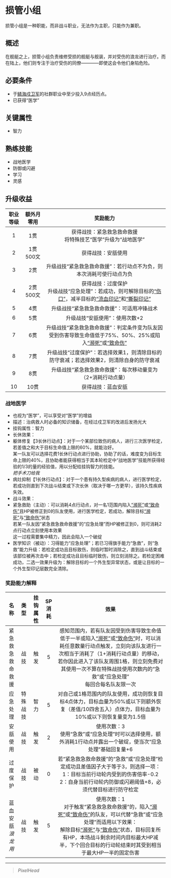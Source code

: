 # 损管小组

损管小组是一种职能，而非战斗职业，无法作为主职，只能作为兼职。

## 概述

在舰艇之上，损管小组负责维修受损的舰艇与舰装，并对受伤的浪龙进行治疗。而在陆上，他们则专注于治疗受伤的同僚————即使这会令他们身陷危险。

## 必要条件

* 于<a href="../seaDragonGuard" target="_blank">鳞海戍卫军</a>的社群职业中至少投入9点经历点。
* 已获得“医学”

## 关键属性

* 智力

## 熟练技能

* 战地医学
* 防御或闪避
* 学习
* 灵感

## 升级收益

职业等级|额外月零用|奖励能力
:--:|:--:|:--:
1|1贯|获得战技：紧急救急救命救援<br>将特殊技艺“医学”升级为“战地医学”
2|1贯500文|获得战技：安瓿使用
3|2贯|升级战技“紧急救急救命救援”：若行动点不为负，则本次消耗可使行动点为负
4|2贯500文|获得战技：过度保护<br>升级战技“应急处理”：若成功，则可解除目标的<a href="../../../status/normal/#伤口" target="_blank">“伤口”</a>，减半目标的<a href="../../../status/mark/#流血印记" target="_blank">“流血印记”</a>和<a href="../../../status/mark/#撕裂印记" target="_blank">“撕裂印记”</a>
5|4贯|升级战技“紧急救急救命救援”：可适用冲锋战术
6|5贯|升级战技“安瓿使用”：使用次数+2
7|6贯|升级战技“紧急救急救命救援”：判定条件变为队友因受到伤害导致生命值低于75%、50%、25%或陷入<a href="../../../status/normal/#濒死" target="_blank">“濒死”</a>或<a href="../../../status/normal/#致命伤" target="_blank">“致命伤”</a>
8|7贯|升级战技“过度保护”：若选择效果1，则清除目标的防守衰减；若选择效果2，则清除自身的防守衰减
9|8贯|升级战技“紧急救急救命救援”：每次移动量变为（2+消耗行动点量）
10|10贯|获得战技：蓝血安瓿

### 战地医学

* 也视为“医学”，可以享受对“医学”的增益
* 描述：治病救人时必备的知识储备，在经过戍卫军的改进后发扬光大
* 挂钩属性：智力
* 长休效果：
* 躯体修复【3长休行动点】：对于一个某部位致伤的病人，进行三次医学检定，若差值之和大于目标生命值上限的60%，就能治好。<br>某一队友可以选择花费1长休行动点进行协助，协助了的话，难度变为目标生命上限的40%，且协助者能获得相当于其本轮检定中“战地医学”技能所获得经验的1/3的量的经验值，用以分配给挂钩智力的技能。<br>*把手术刀给我*
* 病灶抑制【1长休行动点】：对于一个患有持久型疾病的病人，进行医学检定，若成功则直到下次战斗结束或下次长休（取决于哪一方更早），该持久性疾病失效。
* 战斗效果：
* 紧急救助（主动）：可以消耗4点行动点，对一名1范围内陷入<a href="../../../status/normal/#濒死" target="_blank">“濒死”</a>或<a href="../../../status/normal/#致命伤" target="_blank">“致命伤”</a>且HP被修正到0的队友使用，进行医学检定，若成功，解除目标<a href="../../../status/normal/#濒死" target="_blank">“濒死”</a>与<a href="../../../status/normal/#致命伤" target="_blank">“致命伤”</a>状态<br>若某一队友因“紧急救急救命救援”的“应急处理”而HP被修正到0，则可消耗2点行动点立刻使用本效果<br>这一过程需要集中精力，因此会陷入一个破绽
* 医学知识（被动）：习得能力“应急处理”；若已习得旗手能力“急救”，则“急救”能力升级：若检定成功且目标致伤，则临时暂时消除之，直到战斗结束或该部位被再次击中；若检定成功且目标临时致伤，则立刻消除之。若检定困难成功，二选一效果升级为：解除目标的一个外生型异常状态，或是让目标的一个外生型印记层数完全清除。

### 奖励能力解释

名称|类型|挂钩属性|SP消耗|效果
:--:|:--:|:--:|:--:|:--:
紧急救急<br>救命救援|战技|触发|5|感知范围内，若有队友因受到伤害导致生命值低于一半或陷入<a href="../../../status/normal/#濒死" target="_blank">“濒死”</a>或<a href="../../../status/normal/#致命伤" target="_blank">“致命伤”</a>时，可以消耗任意数量行动点触发，立刻向该队友进行一次相当于消耗了（1+消耗行动点量）的移动，若你因此进入了该队友周围1格，则立刻免费对其使用一次不算在特殊战技使用次数内的“急救”或“应急处理”<br>每回合每名队友限一次
应急处理|特殊战技|智力|5|对自己或1格范围内的队友使用，成功则恢复目标4点体力，目标血量为50%或以下则额外恢复（差值/10四舍五入）点体力，目标血量为10%或以下则恢复量变为1.5倍
安瓿使用|战技|触发|2|使用次数：3<br>使用“急救”或“应急处理”时可以选择使用，额外消耗1行动点并露出一个破绽，使当次“应急处理”基础回复量+6
过度保护|战技|被动|0|若“紧急救急救命救援”的“急救”或“应急处理”检定成功且差值因子大于等于3，则选择一项：<br>1：目标当前行动轮内受到的伤害倍率-0.2<br>2：自身当前行动轮内防御或闪避阈值+8，必须代替目标进行防守检定
蓝血安瓿<br>*浪龙用*|战技|触发|5|使用次数：1<br>对于触发“紧急救急救命救援”的，陷入<a href="../../../status/normal/#濒死" target="_blank">“濒死”</a>或<a href="../../../status/normal/#致命伤" target="_blank">“致命伤”</a>的队友，可以代替“急救”或“应急处理”而适用以下效果：<br>解除目标<a href="../../../status/normal/#濒死" target="_blank">“濒死”</a>与<a href="../../../status/normal/#致命伤" target="_blank">“致命伤”</a>状态，目标回复所有HP，本场战斗剩余时间内目标最大HP减半，下个回合目标的行动轮结束时其受到相当于最大HP一半的固定伤害

---

> *PixelHead*